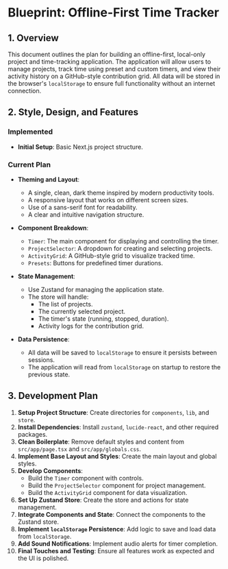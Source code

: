 
# Blueprint: Offline-First Time Tracker

## 1. Overview

This document outlines the plan for building an offline-first, local-only project and time-tracking application. The application will allow users to manage projects, track time using preset and custom timers, and view their activity history on a GitHub-style contribution grid. All data will be stored in the browser's `localStorage` to ensure full functionality without an internet connection.

## 2. Style, Design, and Features

### Implemented

*   **Initial Setup**: Basic Next.js project structure.

### Current Plan

*   **Theming and Layout**:
    *   A single, clean, dark theme inspired by modern productivity tools.
    *   A responsive layout that works on different screen sizes.
    *   Use of a sans-serif font for readability.
    *   A clear and intuitive navigation structure.

*   **Component Breakdown**:
    *   `Timer`: The main component for displaying and controlling the timer.
    *   `ProjectSelector`: A dropdown for creating and selecting projects.
    *   `ActivityGrid`: A GitHub-style grid to visualize tracked time.
    *   `Presets`: Buttons for predefined timer durations.

*   **State Management**:
    *   Use Zustand for managing the application state.
    *   The store will handle:
        *   The list of projects.
        *   The currently selected project.
        *   The timer's state (running, stopped, duration).
        *   Activity logs for the contribution grid.

*   **Data Persistence**:
    *   All data will be saved to `localStorage` to ensure it persists between sessions.
    *   The application will read from `localStorage` on startup to restore the previous state.

## 3. Development Plan

1.  **Setup Project Structure**: Create directories for `components`, `lib`, and `store`.
2.  **Install Dependencies**: Install `zustand`, `lucide-react`, and other required packages.
3.  **Clean Boilerplate**: Remove default styles and content from `src/app/page.tsx` and `src/app/globals.css`.
4.  **Implement Base Layout and Styles**: Create the main layout and global styles.
5.  **Develop Components**:
    *   Build the `Timer` component with controls.
    *   Build the `ProjectSelector` component for project management.
    *   Build the `ActivityGrid` component for data visualization.
6.  **Set Up Zustand Store**: Create the store and actions for state management.
7.  **Integrate Components and State**: Connect the components to the Zustand store.
8.  **Implement `localStorage` Persistence**: Add logic to save and load data from `localStorage`.
9.  **Add Sound Notifications**: Implement audio alerts for timer completion.
10. **Final Touches and Testing**: Ensure all features work as expected and the UI is polished.
